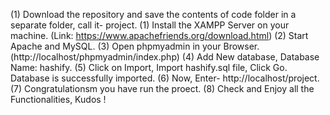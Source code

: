 (1) Download the repository and save the contents of code folder in 
a separate folder, call it- project.
(1) Install the XAMPP Server on your machine.
(Link: https://www.apachefriends.org/download.html)
(2) Start Apache and MySQL.
(3) Open phpmyadmin in your Browser.
(http://localhost/phpmyadmin/index.php)
(4) Add New database, Database Name: hashify.
(5) Click on Import, Import hashify.sql file, Click Go.
Database is successfully imported.
(6) Now, Enter- http://localhost/project.
(7) Congratulationsm you have run the proect.
(8) Check and Enjoy all the Functionalities, Kudos !